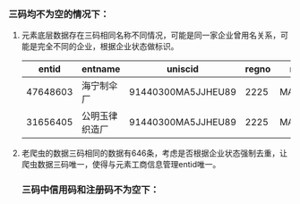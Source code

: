 ### 	三码均不为空的情况下：

1. 元素底层数据存在三码相同名称不同情况，可能是同一家企业曾用名关系，可能是完全不同的企业，根据企业状态做标识。

   | entid    | entname        | uniscid            | regno | nacaoid   | iscamp_fs |
   | -------- | -------------- | ------------------ | ----- | --------- | --------- |
   | 47648603 | 海宁制伞厂     | 91440300MA5JJHEU89 | 2225  | MA5JJHEU8 | 0         |
   | 31656405 | 公明玉律织造厂 | 91440300MA5JJHEU89 | 2225  | MA5JJHEU8 | 1         |

2. 老爬虫的数据三码相同的数据有646条，考虑是否根据企业状态强制去重，让爬虫数据三码唯一，使得与元素工商信息管理entid唯一。

   ### 三码中信用码和注册码不为空下：

   

